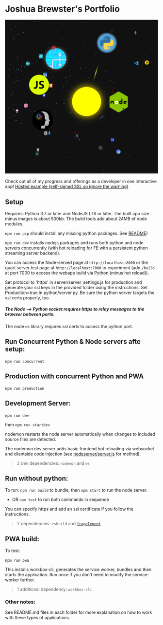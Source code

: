# Joshua Brewster's Portfolio 

![image](src/assets/screenshots/myapp.png)

Check out all of my progress and offerings as a developer in one interactive app! [Hosted example (self-signed SSL so ignore the warning)](https://190.92.148.106:8080/)

## Setup

Requires: Python 3.7 or later and NodeJS LTS or later. The built app size minus images is about 500kb. The build tools add about 24MB of node modules.

`npm run pip` should install any missing python packages. See [README](https://github.com/moothyknight/esbuild_base_python/blob/master/python/README.md))

`npm run dev` installs nodejs packages and runs both python and node servers concurrently (with hot reloading for FE with a persistent python streaming server backend).

You can access the Node-served page at `http://localhost:8000` or the quart server test page at `http://localhost:7000` to experiment (add `/build` at port 7000 to access the webapp build via Python (minus hot reload)). 

Set protocol to 'https' in server/server_settings.js for production and generate your ssl keys in the provided folder using the instructions. Set Production=true in python/server.py. Be sure the python server targets the ssl certs properly, too.

##### The Node --> Python socket requires https to relay messages to the browser between ports.

The node `ws` library requires ssl certs to access the python port.

## Run Concurrent Python & Node servers afte setup: 

`npm run concurrent`

## Production with concurrent Python and PWA

`npm run production`

## Development Server:

`npm run dev`

then `npm run startdev` 

nodemon restarts the node server automatically when changes to included source files are detected.

The nodemon dev server adds basic frontend hot reloading via websocket and clientside code injection (see [nodeserver/server.js](https://github.com/moothyknight/esbuild_base/blob/master/node_server/server.js) for method).

> 2 dev dependencies: `nodemon` and `ws`

## Run without python:

To run: `npm run build` to bundle, then `npm start` to run the node server.

* OR `npm test` to run both commands in sequence

You can specify https and add an ssl certificate if you follow the instructions.

>2 dependencies: `esbuild` and [`fragelement`](https://github.com/brainsatplay/domelement)

## PWA build:

To test:

`npm run pwa` 

This installs workbox-cli, generates the service worker, bundles and then starts the application. Run once if you don't need to modify the service-worker further.

> 1 additional dependency: `workbox-cli`

### Other notes:

See README.md files in each folder for more explanation on how to work with these types of applications.
